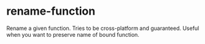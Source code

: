 # rename-function
Rename a given function. Tries to be cross-platform and guaranteed. Useful when you want to preserve name of bound function.
